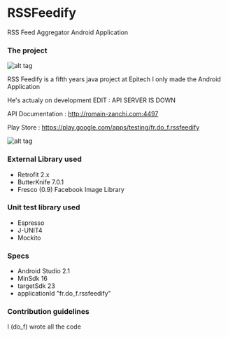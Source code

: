 # RSSFeedify
RSS Feed Aggregator Android Application

### The project ###

![alt tag](http://lapusheen.chat/~do_f/android/RSSFeedify-logo.png)

RSS Feedify is a fifth years java project at Epitech
I only made the Android Application

He's actualy on development
EDIT : API SERVER IS DOWN

API Documentation : http://romain-zanchi.com:4497

Play Store : https://play.google.com/apps/testing/fr.do_f.rssfeedify

![alt tag](http://lapusheen.chat/~do_f/android/RSSFeedify-group.png)

### External Library used ###

* Retrofit 2.x
* ButterKnife 7.0.1
* Fresco (0.9) Facebook Image Library

### Unit test library used ###

* Espresso
* J-UNIT4
* Mockito

### Specs ###

* Android Studio 2.1
* MinSdk 16
* targetSdk 23
* applicationId "fr.do_f.rssfeedify"

### Contribution guidelines ###

I (do_f) wrote all the code
